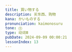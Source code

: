 ```yaml
---
title: 買い物する
description: 买东西、购物
kana: かいものする
pronunciation: kaimonosuru
tone: ⓪
type: 动词Ⅲ
pubDate: 2024-09-09 00:00:21
lessonIndex: 13
---
```

